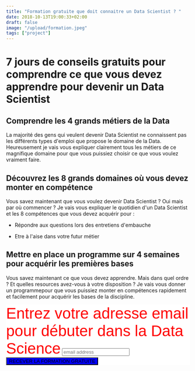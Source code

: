 ```yaml
---
title: "Formation gratuite que doit connaitre un Data Scientist ? "
date: 2018-10-13T19:00:33+02:00
draft: false
image: "/upload/formation.jpeg"
tags: ["project"]
---
```


# 7 jours de conseils gratuits pour comprendre ce que vous devez apprendre pour devenir un Data Scientist

## Comprendre les 4 grands métiers de la Data

La majorité des gens qui veulent devenir Data Scientist ne connaissent pas les différents types d'emploi que propose le domaine de la Data.
Heureusement je vais vous expliquer clairement tous les métiers de ce magnifique domaine pour que vous puissiez choisir ce que vous voulez vraiment faire.

## Découvrez les 8 grands domaines où vous devez monter en compétence

Vous savez maintenant que vous voulez devenir Data Scientist ? Oui mais par où commencer ? Je vais vous expliquer le quotidien d'un Data Scientist et les 8 compétences que vous devez acquérir pour :

- Répondre aux questions lors des entretiens d'embauche

- Etre à l'aise dans votre futur métier


## Mettre en place un programme sur 4 semaines pour acquérir les premières bases

Vous savez maintenant ce que vous devez apprendre. Mais dans quel ordre ? Et quelles resources avez-vous à votre disposition ? Je vais vous donner un programmepour que vous puissiez monter en compétences rapidement et facilement pour acquérir les bases de la discipline.

<!-- Begin Mailchimp Signup Form -->
<link href="//cdn-images.mailchimp.com/embedcode/horizontal-slim-10_7.css" rel="stylesheet" type="text/css">
<style type="text/css">
  #mc_embed_signup{background:#fff; clear:left; font:14px Helvetica,Arial,sans-serif; width:100%;}
  /* Add your own Mailchimp form style overrides in your site stylesheet or in this style block.
     We recommend moving this block and the preceding CSS link to the HEAD of your HTML file. */
</style>
<div id="mc_embed_signup">
<form action="https://ouidata.us19.list-manage.com/subscribe/post?u=36676c7258b0bdca5a45c0952&amp;id=7844a18504" method="post" id="mc-embedded-subscribe-form" name="mc-embedded-subscribe-form" class="validate" target="_blank" novalidate>
    <div id="mc_embed_signup_scroll">
  <label for="mce-EMAIL" style="font-size:3em; color:red;">Entrez votre adresse email pour débuter dans la Data Science</label>
  <input type="email" value="" name="EMAIL" class="email" id="mce-EMAIL" placeholder="email address" required>
    <!-- real people should not fill this in and expect good things - do not remove this or risk form bot signups-->
    <div style="position: absolute; left: -5000px;" aria-hidden="true"><input type="text" name="b_36676c7258b0bdca5a45c0952_7844a18504" tabindex="-1" value=""></div>
    <div class="clear"><input type="submit" value="RECEVER LA FORMATION GRATUITE" name="subscribe" id="mc-embedded-subscribe" class="button", style="background-color:blue;" ></div>
    </div>
</form>
</div>

<!--End mc_embed_signup-->
